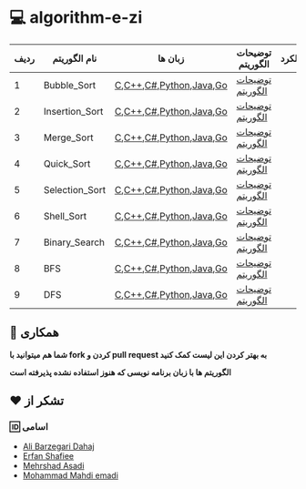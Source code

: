 # :computer:  algorithm-e-zi
ردیف |  نام الگوریتم | زبان ها | توضیحات الگوریتم |عملکرد|بیشتر بدانیم!
 --- | --- | --- | --- | --- | --- 
 1|Bubble_Sort|[C](https://github.com/MehrCodeLand/algorithm-e-zi/blob/main/Bubble_Sort/Bubble_Sort.c),[C++](https://github.com/MehrCodeLand/algorithm-e-zi/blob/main/Bubble_Sort/Bubble_Sort.cpp),[C#](),[Python](https://github.com/MehrCodeLand/algorithm-e-zi/blob/main/Bubble_Sort/Bubble_sort.py),[Java](https://github.com/MehrCodeLand/algorithm-e-zi/blob/main/Bubble_Sort/Bubble_Sort.java),[Go](https://github.com/MehrCodeLand/algorithm-e-zi/blob/main/Bubble_Sort/Bubble_Sort(go)/main.go)|[توضیحات الگوریتم](https://github.com/MehrCodeLand/algorithm-e-zi/blob/main/Bubble_Sort/README.md)
 2|Insertion_Sort|[C](https://github.com/MehrCodeLand/algorithm-e-zi/blob/main/Insertion_Sort/Insertion_Sort.c),[C++](https://github.com/MehrCodeLand/algorithm-e-zi/blob/main/Insertion_Sort/Insertion_Sort.cpp),[C#](),[Python](https://github.com/MehrCodeLand/algorithm-e-zi/blob/main/Insertion_Sort/Insertion_sort.py),[Java](https://github.com/MehrCodeLand/algorithm-e-zi/blob/main/Insertion_Sort/Insertion_Sort.java),[Go](https://github.com/MehrCodeLand/algorithm-e-zi/blob/main/Insertion_Sort/Insertion_Sort(go)/main.go)|[توضیحات الگوریتم]()
 3|Merge_Sort|[C](https://github.com/MehrCodeLand/algorithm-e-zi/blob/main/Merge_Sort/Merge_Sort.c),[C++](https://github.com/MehrCodeLand/algorithm-e-zi/blob/main/Merge_Sort/Merge_Sort.cpp),[C#](),[Python](https://github.com/MehrCodeLand/algorithm-e-zi/blob/main/Merge_Sort/Merge_Sort.py),[Java](https://github.com/MehrCodeLand/algorithm-e-zi/blob/main/Merge_Sort/Merge_Sort.java),[Go](https://github.com/MehrCodeLand/algorithm-e-zi/blob/main/Merge_Sort/Merge_Sort(go)/main.go)|[توضیحات الگوریتم](https://github.com/MehrCodeLand/algorithm-e-zi/blob/main/Merge_Sort/README.md)
 4|Quick_Sort|[C](https://github.com/MehrCodeLand/algorithm-e-zi/blob/main/Quick_Sort/Quick_Sort.c),[C++](https://github.com/MehrCodeLand/algorithm-e-zi/blob/main/Quick_Sort/Quick_Sort.cpp),[C#](),[Python](https://github.com/MehrCodeLand/algorithm-e-zi/blob/main/Quick_Sort/Quick_Sort.py),[Java](https://github.com/MehrCodeLand/algorithm-e-zi/blob/main/Quick_Sort/Quick_Sort.java),[Go](https://github.com/MehrCodeLand/algorithm-e-zi/blob/main/Quick_Sort/Quick_Sort(go)/main.go)|[توضیحات الگوریتم](https://github.com/MehrCodeLand/algorithm-e-zi/blob/main/Quick_Sort/README.md)
 5|Selection_Sort|[C](https://github.com/MehrCodeLand/algorithm-e-zi/blob/main/Selection_Sort/Selection_Sort.c),[C++](https://github.com/MehrCodeLand/algorithm-e-zi/blob/main/Selection_Sort/Selection_Sort.cpp),[C#](),[Python](https://github.com/MehrCodeLand/algorithm-e-zi/blob/main/Selection_Sort/Selection_Sort.py),[Java](https://github.com/MehrCodeLand/algorithm-e-zi/blob/main/Selection_Sort/Selection_Sort.java),[Go](https://github.com/MehrCodeLand/algorithm-e-zi/blob/main/Selection_Sort/Selection_Sort(go)/main.go)|[توضیحات الگوریتم](https://github.com/MehrCodeLand/algorithm-e-zi/blob/main/Selection_Sort/README.md)
 6|Shell_Sort|[C](https://github.com/MehrCodeLand/algorithm-e-zi/blob/main/Shell_Sort/Shell_Sort.c),[C++](https://github.com/MehrCodeLand/algorithm-e-zi/blob/main/Shell_Sort/Shell_Sort.cpp),[C#](),[Python](https://github.com/MehrCodeLand/algorithm-e-zi/blob/main/Shell_Sort/Shell_sort.py),[Java](https://github.com/MehrCodeLand/algorithm-e-zi/blob/main/Shell_Sort/Shell_Sort.java),[Go](https://github.com/MehrCodeLand/algorithm-e-zi/blob/main/Shell_Sort/Shell_Sort(go)/main.go)|[توضیحات الگوریتم]()
 7|Binary_Search|[C](https://github.com/MehrCodeLand/algorithm-e-zi/blob/main/Binary_Search/Binary_Search.c),[C++](https://github.com/MehrCodeLand/algorithm-e-zi/blob/main/Binary_Search/Binary_Search.cpp),[C#](),[Python](https://github.com/MehrCodeLand/algorithm-e-zi/blob/main/Binary_Search/Binary_Search.py),[Java](https://github.com/MehrCodeLand/algorithm-e-zi/blob/main/Binary_Search/Binary_Search.java),[Go](https://github.com/MehrCodeLand/algorithm-e-zi/blob/main/Binary_Search/Binary_Search(go)/main.go)|[توضیحات الگوریتم](https://github.com/MehrCodeLand/algorithm-e-zi/blob/main/Binary_Search/README.md)
 8|BFS|[C](https://github.com/MehrCodeLand/algorithm-e-zi/blob/main/BFS/BFS.c),[C++](https://github.com/MehrCodeLand/algorithm-e-zi/blob/main/BFS/BFS.cpp),[C#](),[Python](),[Java](),[Go]()|[توضیحات الگوریتم]()
 9|DFS|[C](https://github.com/MehrCodeLand/algorithm-e-zi/blob/main/DFS/DFS.c),[C++](https://github.com/MehrCodeLand/algorithm-e-zi/blob/main/DFS/DFS.cpp),[C#](),[Python](https://github.com/MehrCodeLand/algorithm-e-zi/blob/main/DFS/DFS.py),[Java](https://github.com/MehrCodeLand/algorithm-e-zi/blob/main/DFS/DFS.java),[Go](https://github.com/MehrCodeLand/algorithm-e-zi/blob/main/DFS/DFS(go)/main.go)|[توضیحات الگوریتم]()
 


## :handshake: همکاری

**شما هم میتوانید با fork کردن و pull request به بهتر کردن این لیست کمک کنید**

**الگوریتم ها با زبان برنامه نویسی که هنوز استفاده نشده پذیرفته است**




 ## :heart: تشکر از

### :id: اسامی

* [Ali Barzegari Dahaj](https://github.com/Ali-Barzegari-d)
* [Erfan Shafiee](https://github.com/erfanshafieeee)
* [Mehrshad Asadi](https://github.com/MehrCodeLand)
* [Mohammad Mahdi emadi]()
  
